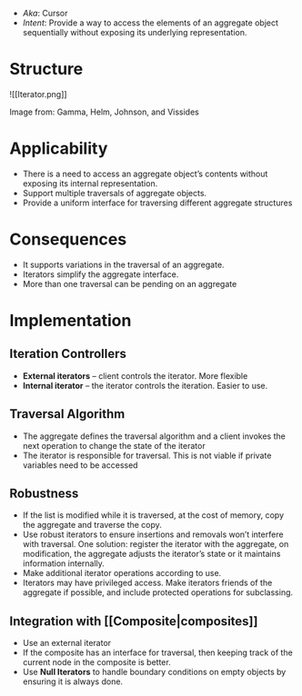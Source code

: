 * *Aka*: Cursor
* *Intent*: Provide a way to access the elements of an aggregate object sequentially without exposing its underlying representation.

# Structure
![[Iterator.png]]<figcaption> Image from: Gamma, Helm, Johnson, and Vissides </figcaption>

# Applicability
* There is a need to access an aggregate object’s contents without exposing its internal representation.
* Support multiple traversals of aggregate objects.
* Provide a uniform interface for traversing different aggregate structures

# Consequences
* It supports variations in the traversal of an aggregate.
* Iterators simplify the aggregate interface.
* More than one traversal can be pending on an aggregate

# Implementation
## Iteration Controllers
* **External iterators** – client controls the iterator. More flexible
* **Internal iterator** – the iterator controls the iteration. Easier to use.

## Traversal Algorithm
* The aggregate defines the traversal algorithm and a client invokes the next operation to change the state of the iterator
* The iterator is responsible for traversal. This is not viable if private variables need to be accessed

## Robustness
* If the list is modified while it is traversed, at the cost of memory, copy the aggregate and traverse the copy.
* Use robust iterators to ensure insertions and removals won’t interfere with traversal. One solution: register the iterator with the aggregate, on modification, the aggregate adjusts the iterator’s state or it maintains information internally.
* Make additional iterator operations according to use.
* Iterators may have privileged access. Make iterators friends of the aggregate if possible, and include protected operations for subclassing.

## Integration with [[Composite|composites]]
* Use an external iterator
* If the composite has an interface for traversal, then keeping track of the current node in the composite is better.
* Use **Null Iterators** to handle boundary conditions on empty objects by ensuring it is always done.